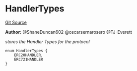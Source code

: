 # HandlerTypes
[Git Source](https://github.com/thrackle-io/tron/blob/764000f27aa19925e60dae8d757a097eec620706/src/client/token/HandlerTypeEnum.sol)

**Author:**
@ShaneDuncan602 @oscarsernarosero @TJ-Everett

*stores the Handler Types for the protocol*


```solidity
enum HandlerTypes {
    ERC20HANDLER,
    ERC721HANDLER
}
```

